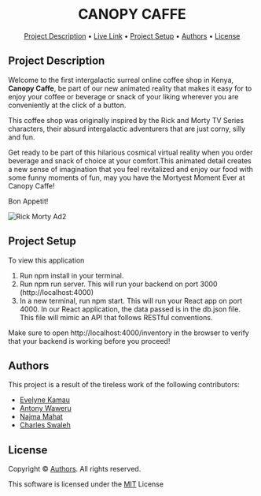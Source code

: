 <div align="center">
    <br />
    <h1 style="font-weight: bold">CANOPY CAFFE</h1>
</div>

<p align="center">
  <a href="#description">Project Description</a> •
  <a href="#live-link">Live Link</a> •
  <a href="#setup">Project Setup</a> •
  <a href="#authors">Authors</a> •
  <a href="#license">License</a>
</p>


## Project Description
Welcome to the first intergalactic surreal online coffee shop in Kenya,  **Canopy Caffe**, be part of our new animated reality that makes it easy for to enjoy your coffee or beverage or snack of your liking wherever you are conveniently at the click of a button. 

This coffee shop was originally inspired by the Rick and Morty TV Series characters, their absurd intergalactic adventurers that are just corny, silly and fun.

Get ready to be part of this hilarious cosmical virtual reality when you order beverage and snack of choice at your comfort.This animated detail creates a new sense of imagination that you feel revitalized and enjoy our food with some funny moments of fun, may you have the Mortyest Moment Ever at Canopy Caffe!

Bon Appetit!

![Rick Morty Ad2](https://user-images.githubusercontent.com/118021645/221177919-8123c8d4-dd99-4022-954b-3e94f1196a9d.jpeg)


## Project Setup
To view this application

1. Run npm install in your terminal.
2. Run npm run server. This will run your backend on port 3000 (http://localhost:4000)
3. In a new terminal, run npm start. This will run your React app on port 4000.
In our React application, the data passed is in the db.json file. This file will mimic an API that follows RESTful conventions.

Make sure to open http://localhost:4000/inventory in the browser to verify that your backend is working before you proceed!



## Authors
This project is a result of the tireless work of the following contributors:
- [Evelyne Kamau](https://github.com/Eve-Kamau)
- [Antony Waweru](https://github.com/AmbAntony)
- [Najma Mahat](https://github.com/najma-hannan)
- [Charles Swaleh](https://github.com/mashm3ll0w)


## License
Copyright © <a href="#authors">Authors</a>. All rights reserved.

This software is licensed under the [MIT](https://github.com/mashm3ll0w/canopy-caffe/blob/master/LICENSE.md) License
